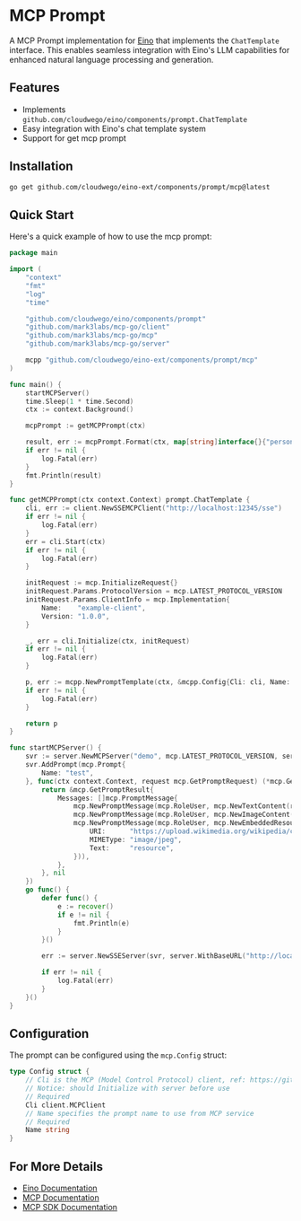 # MCP Prompt

A MCP Prompt implementation for [Eino](https://github.com/cloudwego/eino) that implements the `ChatTemplate` interface. This enables seamless integration with Eino's LLM capabilities for enhanced natural language processing and generation.

## Features

- Implements `github.com/cloudwego/eino/components/prompt.ChatTemplate`
- Easy integration with Eino's chat template system
- Support for get mcp prompt

## Installation

```bash
go get github.com/cloudwego/eino-ext/components/prompt/mcp@latest
```

## Quick Start

Here's a quick example of how to use the mcp prompt:

```go
package main

import (
	"context"
	"fmt"
	"log"
	"time"

	"github.com/cloudwego/eino/components/prompt"
	"github.com/mark3labs/mcp-go/client"
	"github.com/mark3labs/mcp-go/mcp"
	"github.com/mark3labs/mcp-go/server"

	mcpp "github.com/cloudwego/eino-ext/components/prompt/mcp"
)

func main() {
	startMCPServer()
	time.Sleep(1 * time.Second)
	ctx := context.Background()

	mcpPrompt := getMCPPrompt(ctx)

	result, err := mcpPrompt.Format(ctx, map[string]interface{}{"persona": "Describe the content of the image"})
	if err != nil {
		log.Fatal(err)
	}
	fmt.Println(result)
}

func getMCPPrompt(ctx context.Context) prompt.ChatTemplate {
	cli, err := client.NewSSEMCPClient("http://localhost:12345/sse")
	if err != nil {
		log.Fatal(err)
	}
	err = cli.Start(ctx)
	if err != nil {
		log.Fatal(err)
	}

	initRequest := mcp.InitializeRequest{}
	initRequest.Params.ProtocolVersion = mcp.LATEST_PROTOCOL_VERSION
	initRequest.Params.ClientInfo = mcp.Implementation{
		Name:    "example-client",
		Version: "1.0.0",
	}

	_, err = cli.Initialize(ctx, initRequest)
	if err != nil {
		log.Fatal(err)
	}

	p, err := mcpp.NewPromptTemplate(ctx, &mcpp.Config{Cli: cli, Name: "test"})
	if err != nil {
		log.Fatal(err)
	}

	return p
}

func startMCPServer() {
	svr := server.NewMCPServer("demo", mcp.LATEST_PROTOCOL_VERSION, server.WithPromptCapabilities(false))
	svr.AddPrompt(mcp.Prompt{
		Name: "test",
	}, func(ctx context.Context, request mcp.GetPromptRequest) (*mcp.GetPromptResult, error) {
		return &mcp.GetPromptResult{
			Messages: []mcp.PromptMessage{
				mcp.NewPromptMessage(mcp.RoleUser, mcp.NewTextContent(request.Params.Arguments["persona"])),
				mcp.NewPromptMessage(mcp.RoleUser, mcp.NewImageContent("https://upload.wikimedia.org/wikipedia/commons/3/3a/Cat03.jpg", "image/jpeg")),
				mcp.NewPromptMessage(mcp.RoleUser, mcp.NewEmbeddedResource(mcp.TextResourceContents{
					URI:      "https://upload.wikimedia.org/wikipedia/commons/3/3a/Cat03.jpg",
					MIMEType: "image/jpeg",
					Text:     "resource",
				})),
			},
		}, nil
	})
	go func() {
		defer func() {
			e := recover()
			if e != nil {
				fmt.Println(e)
			}
		}()

		err := server.NewSSEServer(svr, server.WithBaseURL("http://localhost:12345")).Start("localhost:12345")

		if err != nil {
			log.Fatal(err)
		}
	}()
}


```

## Configuration

The prompt can be configured using the `mcp.Config` struct:

```go
type Config struct {
    // Cli is the MCP (Model Control Protocol) client, ref: https://github.com/mark3labs/mcp-go
    // Notice: should Initialize with server before use
    // Required
    Cli client.MCPClient
    // Name specifies the prompt name to use from MCP service
    // Required
    Name string
}
```

## For More Details

- [Eino Documentation](https://www.cloudwego.io/zh/docs/eino/)
- [MCP Documentation](https://modelcontextprotocol.io/introduction)
- [MCP SDK Documentation](https://github.com/mark3labs/mcp-go?tab=readme-ov-file#prompts)
